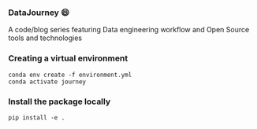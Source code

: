### DataJourney :smile:
A code/blog series featuring Data engineering workflow and Open Source tools and technologies 

### Creating a virtual environment

```shell
conda env create -f environment.yml
conda activate journey
```

### Install the package locally 
```shell
pip install -e .
```
